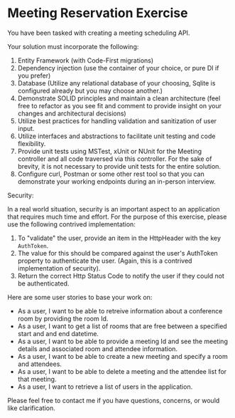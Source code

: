 # Meeting Reservation Exercise

You have been tasked with creating a meeting scheduling API.

Your solution must incorporate the following:

1. Entity Framework (with Code-First migrations)
1. Dependency injection (use the container of your choice, or pure DI if you prefer)
1. Database (Utilize any relational database of your choosing, Sqlite is configured already but you may choose another.)
1. Demonstrate SOLID principles and maintain a clean architecture (feel free to refactor as you see fit and comment to provide insight on your changes and architectural decisions)
1. Utilize best practices for handling validation and sanitization of user input.
1. Utilize interfaces and abstractions to facilitate unit testing and code flexibility.
1. Provide unit tests using MSTest, xUnit or NUnit for the Meeting controller and all code traversed via this controller. For the sake of brevity, it is not necessary to provide unit tests for the entire solution.
1. Configure curl, Postman or some other rest tool so that you can demonstrate your working endpoints during an in-person interview.

Security:

In a real world situation, security is an important aspect to an application that requires much time and effort. For the purpose of this exercise, please use the following contrived implementation:
1. To "validate" the user, provide an item in the HttpHeader with the key `AuthToken`. 
1. The value for this should be compared against the user's AuthToken property to authenticate the user. (Again, this is a contrived implementation of security).
1. Return the correct Http Status Code to notify the user if they could not be authenticated.

Here are some user stories to base your work on:

- As a user, I want to be able to retreive information about a conference room by providing the room Id.
- As a user, I want to get a list of rooms that are free between a specified start and and end datetime.
- As a user, I want to be able to provide a meeting Id and see the meeting details and associated room and attendee information.
- As a user, I want to be able to create a new meeting and specify a room and attendees.
- As a user, I want to be able to delete a meeting and the attendee list for that meeting.
- As a user, I want to retrieve a list of users in the application.

Please feel free to contact me if you have questions, concerns, or would like clarification.